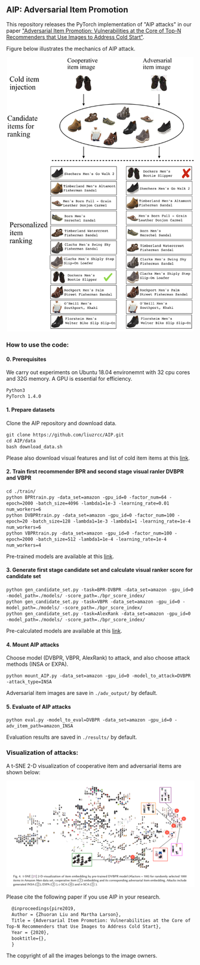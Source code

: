 ## AIP: Adversarial Item Promotion

This repository releases the PyTorch implementation of "AIP attacks" in our paper ["Adversarial Item Promotion: Vulnerabilities at the Core of Top-N Recommenders that Use Images to Address Cold Start"](https://arxiv.org/abs/1901.10332).

Figure below illustrates the mechanics of AIP attack. 

<p align="center">
<img src="/figures/diagram_1_adv_recsys.png" width="500">
</p>


### How to use the code:
#### 0. Prerequisites

We carry out experiments on Ubuntu 18.04 environemnt with 32 cpu cores and 32G memory. A GPU is essential for efficiency.

```
Python3
PyTorch 1.4.0
```

#### 1. Prepare datasets

Clone the AIP repository and download data.

```
git clone https://github.com/liuzrcc/AIP.git
cd AIP/data
bash download_data.sh
```
Please also download visual features and list of cold item items at this [link](??).

#### 2. Train first recommender BPR and second stage visual ranler DVBPR and VBPR


```
cd ./train/
python BPRtrain.py -data_set=amazon -gpu_id=0 -factor_num=64 -epoch=2000 -batch_size=4096 -lambda1=1e-3 -learning_rate=0.01 num_workers=6
python DVBPRtrain.py -data_set=amazon -gpu_id=0 -factor_num=100 -epoch=20 -batch_size=128 -lambda1=1e-3 -lambda1=1 -learning_rate=1e-4 num_workers=6
python VBPRtrain.py -data_set=amazon -gpu_id=0 -factor_num=100 -epoch=2000 -batch_size=512 -lambda1=1e-4 -learning_rate=1e-4 num_workers=4
```
Pre-trained models are available at this [link](??).


#### 3. Generate first stage candidate set and calculate visual ranker score for candidate set

```
python gen_candidate_set.py -task=BPR-DVBPR -data_set=amazon -gpu_id=0 -model_path=./models/ -score_path=./bpr_score_index/
python gen_candidate_set.py -task=VBPR -data_set=amazon -gpu_id=0 -model_path=./models/ -score_path=./bpr_score_index/
python gen_candidate_set.py -task=AlexRank -data_set=amazon -gpu_id=0 -model_path=./models/ -score_path=./bpr_score_index/
```
Pre-calculated models are available at this [link](??).


#### 4. Mount AIP attacks

Choose model (DVBPR, VBPR, AlexRank) to attack, and also choose attack methods (INSA or EXPA).

```
python mount_AIP.py -data_set=amazon -gpu_id=0 -model_to_attack=DVBPR -attack_type=INSA
```
Adversarial item images are save in `./adv_output/` by default.

#### 5. Evaluate of AIP attacks

```
python eval.py -model_to_eval=DVBPR -data_set=amazon -gpu_id=0 -adv_item_path=amazon_INSA
```
Evaluation results are saved in `./results/` by default.

### Visualization of attacks:

A t-SNE 2-D visualization of cooperative item and adversarial items are shown below:

![vis](/figures/tsne_DVBPR.png)


Please cite the following paper if you use AIP in your research.

      @inproceedings{pire2019,
      Author = {Zhuoran Liu and Martha Larson},
      Title = {Adversarial Item Promotion: Vulnerabilities at the Core of Top-N Recommenders that Use Images to Address Cold Start},
      Year = {2020},
      booktitle={},
      }
      
The copyright of all the images belongs to the image owners.
